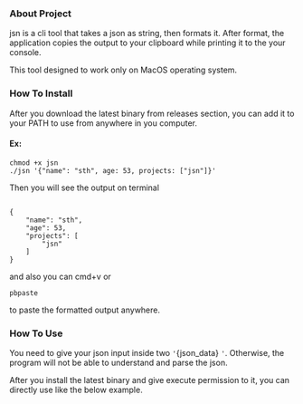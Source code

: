 ### About Project
jsn is a cli tool that takes a json as string, then formats it. 
After format, the application copies the output to your clipboard while 
printing it to the your console.

This tool designed to work only on MacOS operating system.

### How To Install
After you download the latest binary from releases section, you
can add it to your PATH to use from anywhere in you computer.

#### Ex:
```shell
chmod +x jsn
./jsn '{"name": "sth", age: 53, projects: ["jsn"]}'
```

Then you will see the output on  terminal
```shell

{
    "name": "sth",
    "age": 53,
    "projects": [
        "jsn"
    ]
}

```
and also you can cmd+v or 

```shell
pbpaste
```
to paste the formatted output anywhere.

### How To Use

You need to give your json input inside two `'`{json_data} `'`. Otherwise,
the program will not be able to understand and parse the json.

After you install the latest binary and give execute permission to it, you
can directly use like the below example.